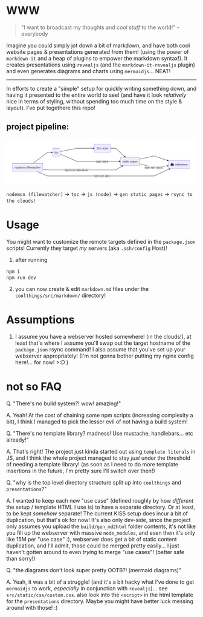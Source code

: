 # WWW

> "I want to broadcast my thoughts and _cool stuff_ to the world!" - everybody

Imagine you could simply jot down a bit of markdown, and have both cool website pages & presentations generated from them! (using the power of `markdown-it` and a heap of plugins to empower the markdown syntax!). It creates presentations using `revealjs` (and the `markdown-it-revealjs` plugin) and even generates diagrams and charts using `mermaidjs`... NEAT!

---

In efforts to create a "simple" setup for quickly writing something down, and having it presented to the entire world to see! (and have it look _relatively_ nice in terms of styling, without spending too much time on the style & layout). I've put togethere this repo!

## project pipeline:

![`nodemon (filewatcher)` -> `tsc` -> `js (node)` -> `gen static pages` -> `rsync to the clouds!`](README/pipeline.png)

`nodemon (filewatcher)` -> `tsc` -> `js (node)` -> `gen static pages` -> `rsync to the clouds!`

# Usage

You might want to customize the remote targets defined in the `package.json` scripts! Currently they target _my_ servers (aka `.ssh/config` Host)!

1. after running

```shell
npm i
npm run dev
```
2. you can now create & edit `markdown.md` files under the `coolthings/src/markdown/` directory!

# Assumptions

1. I assume you have a webserver hosted somewhere! (in the clouds!), at least that's where I assume you'll swap out the target hostname of the `package.json` rsync command! I also assume that you've set up your webserver appropriately! (I'm not gonna bother putting my nginx config here!... for now! >:D )

# not so FAQ

Q. "There's no build system?! wow! amazing!"

A. Yeah! At the cost of chaining some npm scripts (increasing complexity a bit), I think I managed to pick the lesser evil of not having a build system!

Q. "There's no template library? madness! Use mustache, handlebars... etc already!"

A. That's right! The project just kinda started out using `template literals` in JS, and I think the whole project managed to stay _just_ under the threshold of needing a template library! (as soon as I need to do more template insertions in the future, I'm pretty sure I'll switch over then!)

Q. "why is the top level directory structure split up into `coolthings` and `presentations`?"

A. I wanted to keep each new "use case" (defined roughly by how _different_ the setup / template HTML I use is) to have a separate directory. Or at least, to be kept _somehow_ separate! The current KISS setup does incur a bit of duplication, but that's ok for now! It's also only dev-side, since the project only assumes you upload the `build/gen_md2html` folder contents, it's not like you fill up the webserver with massive `node_modules`, and even then it's only like 15M per "use case" :), webserver does get a bit of static content duplication, and I'll admit, those could be merged pretty easily... I just haven't gotten around to even _trying_ to merge "use cases"! (better safe than sorry!)

Q. "the diagrams don't look super pretty OOTB?! (mermaid diagrams)"

A. Yeah, it was a bit of a struggle! (and it's a bit hacky what I've done to get `mermaidjs` to work, _especially_ in conjunction with `revealjs`)... see `src/static/css/custom.css`. also look into the `<script>` in the html template for the `presentations` directory. Maybe you might have better luck messing around with those! :)